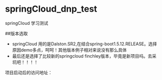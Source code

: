 # springCloud_dnp_test
springCloud 学习测试

##版本选取
- springCloud 用的是Dalston.SR2,在结合spring-boot1.5.12.RELEASE。选择原因demo多点，呵呵！其他版本例子相对来说没有那么具体
- 最后还是选择了比较新的springcloud finchley版本，毕竟是新项目吗。去采坑吧！！！！

项目启动后的访问地址：
